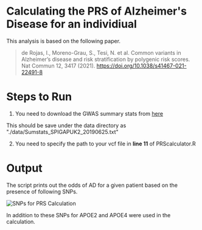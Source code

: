 # Calculating the PRS of Alzheimer's Disease for an individiual

This analysis is based on the following paper.

>de Rojas, I., Moreno-Grau, S., Tesi, N. et al. Common variants in Alzheimer’s disease and risk stratification by polygenic risk scores. Nat Commun 12, 3417 (2021). <https://doi.org/10.1038/s41467-021-22491-8>

# Steps to Run

1. You need to download the GWAS summary stats from [here](https://fundacioace-my.sharepoint.com/:u:/g/personal/iderojas_fundacioace_org/EaTwlPg9cRJHn7Kos4h39OUBaxajsjJHL_C110fC89bc8w?e=ZdcEUy)

This should be save under the data directory as "./data/Sumstats_SPIGAPUK2_20190625.txt"

2. You need to specify the path to your vcf file in **line 11** of PRScalculator.R

# Output

The script prints out the odds of AD for a given patient based on the presence of following SNPs.

![SNPs for PRS Calculation](https://drive.google.com/file/d/12ACZQvviiorVP7xNzJAUQVlZLtNjWgGL/view?usp=share_link)

In addition to these SNPs for APOE2 and APOE4 were used in the calculation.
